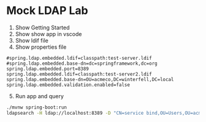 # Mock LDAP Lab

1. Show Getting Started
2. Show show app in vscode
3. Show ldif file
4. Show properties file

```properties
#spring.ldap.embedded.ldif=classpath:test-server.ldif
#spring.ldap.embedded.base-dn=dc=springframework,dc=org
spring.ldap.embedded.port=8389
spring.ldap.embedded.ldif=classpath:test-server2.ldif
spring.ldap.embedded.base-dn=OU=acmeco,DC=winterfell,DC=local
spring.ldap.embedded.validation.enabled=false
```

5. Run app and query

```bash
./mvnw spring-boot:run
ldapsearch -H ldap://localhost:8389 -D "CN=service bind,OU=Users,OU=acmeco,DC=winterfell,DC=local" -w $PW -b "OU=acmeco,DC=winterfell,DC=local"
```